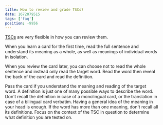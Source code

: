 ```yaml
---
title: How to review and grade TSCs?
date: 1672079515
tags: ['faq']
position: -9956
---
```


[TSCs](discussing-various-card-templates.html#targeted-sentence-cards) are very flexible in how you can review them.

When you learn a card for the first time,
read the full sentence and understand its meaning as a whole,
as well as meanings of individual words in isolation.

When you review the card later,
you can choose not to read the whole sentence
and instead only read the target word.
Read the word then reveal the back of the card and read the definition.

Pass the card if you understand the meaning and reading of the target word.
A definition is just one of many possible ways to describe the word.
Don't recall the definition in case of a monolingual card,
or the translation in case of a bilingual card verbatim.
Having a general idea of the meaning in your head is enough.
If the word has more than one meaning,
don't recall all its definitions.
Focus on the context of the TSC in question to determine what definition you are tested on.
